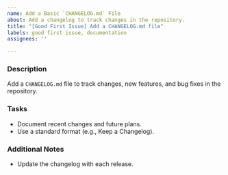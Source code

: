 ```yaml
---
name: Add a Basic `CHANGELOG.md` File
about: Add a changelog to track changes in the repository.
title: "[Good First Issue] Add a CHANGELOG.md file"
labels: good first issue, documentation
assignees: ''

---
```


### Description
Add a `CHANGELOG.md` file to track changes, new features, and bug fixes in the repository.

### Tasks
- Document recent changes and future plans.
- Use a standard format (e.g., Keep a Changelog).

### Additional Notes
- Update the changelog with each release.
